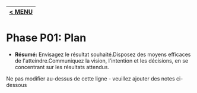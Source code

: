 |[< MENU](../README.md)|
|---|
# Phase P01: Plan

* **Résumé:** Envisagez le résultat souhaité.Disposez des moyens efficaces de l'atteindre.Communiquez la vision, l'intention et les décisions, en se concentrant sur les résultats attendus.

Ne pas modifier au-dessus de cette ligne - veuillez ajouter des notes ci-dessous